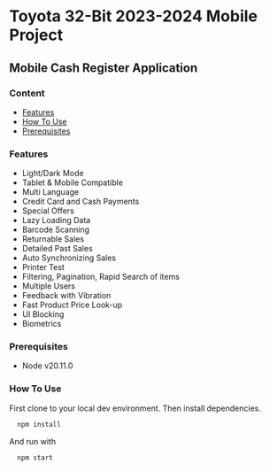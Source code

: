 # Toyota 32-Bit 2023-2024 Mobile Project

## Mobile Cash Register Application

### Content

- [Features](#features)
- [How To Use](#how-to-use)
- [Prerequisites](#prerequisites)

### Features

- Light/Dark Mode
- Tablet & Mobile Compatible
- Multi Language
- Credit Card and Cash Payments
- Special Offers
- Lazy Loading Data
- Barcode Scanning
- Returnable Sales
- Detailed Past Sales
- Auto Synchronizing Sales
- Printer Test
- Filtering, Pagination, Rapid Search of items
- Multiple Users
- Feedback with Vibration
- Fast Product Price Look-up
- UI Blocking
- Biometrics

### Prerequisites

- Node v20.11.0

### How To Use

First clone to your local dev environment.
Then install dependencies.

```bash
  npm install
```

And run with

```bash
  npm start
```
